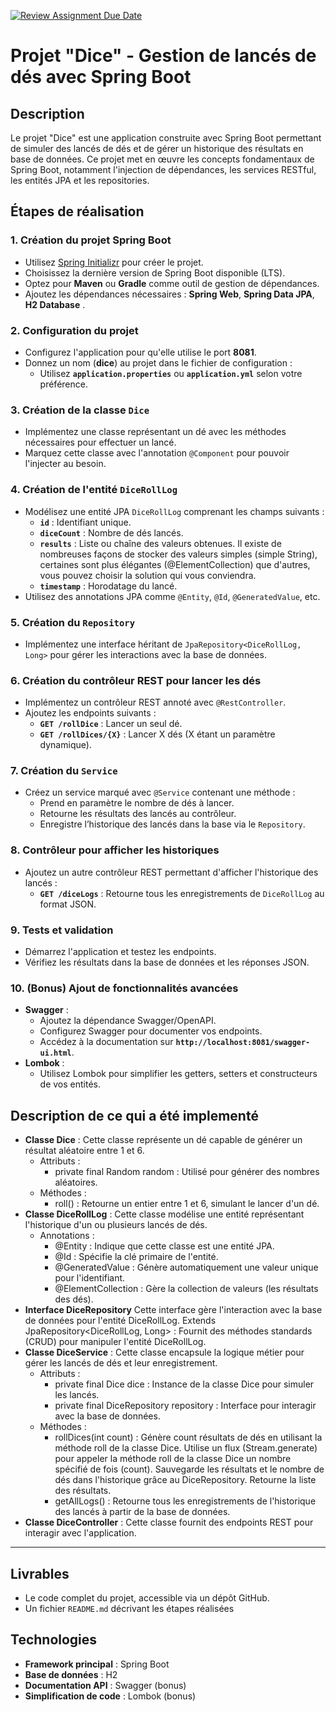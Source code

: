 [![Review Assignment Due Date](https://classroom.github.com/assets/deadline-readme-button-22041afd0340ce965d47ae6ef1cefeee28c7c493a6346c4f15d667ab976d596c.svg)](https://classroom.github.com/a/WCHp-cRl)
# Projet "Dice" - Gestion de lancés de dés avec Spring Boot

## Description
Le projet "Dice" est une application construite avec Spring Boot permettant de simuler des lancés de dés et de gérer un historique des résultats en base de données. Ce projet met en œuvre les concepts fondamentaux de Spring Boot, notamment l'injection de dépendances, les services RESTful, les entités JPA et les repositories.


## Étapes de réalisation

### 1. Création du projet Spring Boot
- Utilisez [Spring Initializr](https://start.spring.io/) pour créer le projet.
- Choisissez la dernière version de Spring Boot disponible (LTS).
- Optez pour **Maven** ou **Gradle** comme outil de gestion de dépendances.
- Ajoutez les dépendances nécessaires : **Spring Web**, **Spring Data JPA**, **H2 Database** .

### 2. Configuration du projet
- Configurez l'application pour qu'elle utilise le port **8081**.
- Donnez un nom (**dice**) au projet dans le fichier de configuration :
  - Utilisez **`application.properties`** ou **`application.yml`** selon votre préférence.

### 3. Création de la classe `Dice`
- Implémentez une classe représentant un dé avec les méthodes nécessaires pour effectuer un lancé.
- Marquez cette classe avec l'annotation `@Component` pour pouvoir l'injecter au besoin.

### 4. Création de l'entité `DiceRollLog`
- Modélisez une entité JPA `DiceRollLog` comprenant les champs suivants :
  - **`id`** : Identifiant unique.
  - **`diceCount`** : Nombre de dés lancés.
  - **`results`** : Liste ou chaîne des valeurs obtenues. Il existe de nombreuses façons de stocker des valeurs simples (simple String), certaines sont plus élégantes (@ElementCollection) que d'autres, vous pouvez choisir la solution qui vous conviendra.
  - **`timestamp`** : Horodatage du lancé.
- Utilisez des annotations JPA comme `@Entity`, `@Id`, `@GeneratedValue`, etc.

### 5. Création du `Repository`
- Implémentez une interface héritant de `JpaRepository<DiceRollLog, Long>` pour gérer les interactions avec la base de données.

### 6. Création du contrôleur REST pour lancer les dés
- Implémentez un contrôleur REST annoté avec `@RestController`.
- Ajoutez les endpoints suivants :
  - **`GET /rollDice`** : Lancer un seul dé.
  - **`GET /rollDices/{X}`** : Lancer X dés (X étant un paramètre dynamique).

### 7. Création du `Service`
- Créez un service marqué avec `@Service` contenant une méthode :
  - Prend en paramètre le nombre de dés à lancer.
  - Retourne les résultats des lancés au contrôleur.
  - Enregistre l’historique des lancés dans la base via le `Repository`.

### 8. Contrôleur pour afficher les historiques
- Ajoutez un autre contrôleur REST permettant d'afficher l'historique des lancés :
  - **`GET /diceLogs`** : Retourne tous les enregistrements de `DiceRollLog` au format JSON.

### 9. Tests et validation
- Démarrez l'application et testez les endpoints.
- Vérifiez les résultats dans la base de données et les réponses JSON.

### 10. (Bonus) Ajout de fonctionnalités avancées
- **Swagger** :
  - Ajoutez la dépendance Swagger/OpenAPI.
  - Configurez Swagger pour documenter vos endpoints.
  - Accédez à la documentation sur **`http://localhost:8081/swagger-ui.html`**.
- **Lombok** :
  - Utilisez Lombok pour simplifier les getters, setters et constructeurs de vos entités.

## Description de ce qui a été implementé
- **Classe Dice** :
  Cette classe représente un dé capable de générer un résultat aléatoire entre 1 et 6.
  - Attributs :
    - private final Random random : Utilisé pour générer des nombres aléatoires.
  - Méthodes :
    - roll() : Retourne un entier entre 1 et 6, simulant le lancer d'un dé.
- **Classe DiceRollLog** :
Cette classe modélise une entité représentant l'historique d'un ou plusieurs lancés de dés.
  - Annotations :
    - @Entity : Indique que cette classe est une entité JPA.
    - @Id : Spécifie la clé primaire de l'entité.
    - @GeneratedValue : Génère automatiquement une valeur unique pour l'identifiant.
    - @ElementCollection : Gère la collection de valeurs (les résultats des dés).
- **Interface DiceRepository**
Cette interface gère l'interaction avec la base de données pour l'entité DiceRollLog. Extends JpaRepository<DiceRollLog, Long> : Fournit des méthodes standards (CRUD) pour manipuler l'entité DiceRollLog.
- **Classe DiceService** :
  Cette classe encapsule la logique métier pour gérer les lancés de dés et leur enregistrement.
  - Attributs :
     - private final Dice dice : Instance de la classe Dice pour simuler les lancés.
     - private final DiceRepository repository : Interface pour interagir avec la base de données.
  - Méthodes :
    - rollDices(int count) :
      Génère count résultats de dés en utilisant la méthode roll de la classe Dice. Utilise un flux (Stream.generate) pour appeler la méthode roll de la classe Dice un nombre spécifié de fois (count).
      Sauvegarde les résultats et le nombre de dés dans l'historique grâce au DiceRepository.
      Retourne la liste des résultats.
    - getAllLogs() :
      Retourne tous les enregistrements de l'historique des lancés à partir de la base de données.
- **Classe DiceController** :
  Cette classe fournit des endpoints REST pour interagir avec l'application.

---

## Livrables
- Le code complet du projet, accessible via un dépôt GitHub.
- Un fichier `README.md` décrivant les étapes réalisées

## Technologies
- **Framework principal** : Spring Boot
- **Base de données** : H2 
- **Documentation API** : Swagger (bonus)
- **Simplification de code** : Lombok (bonus)
